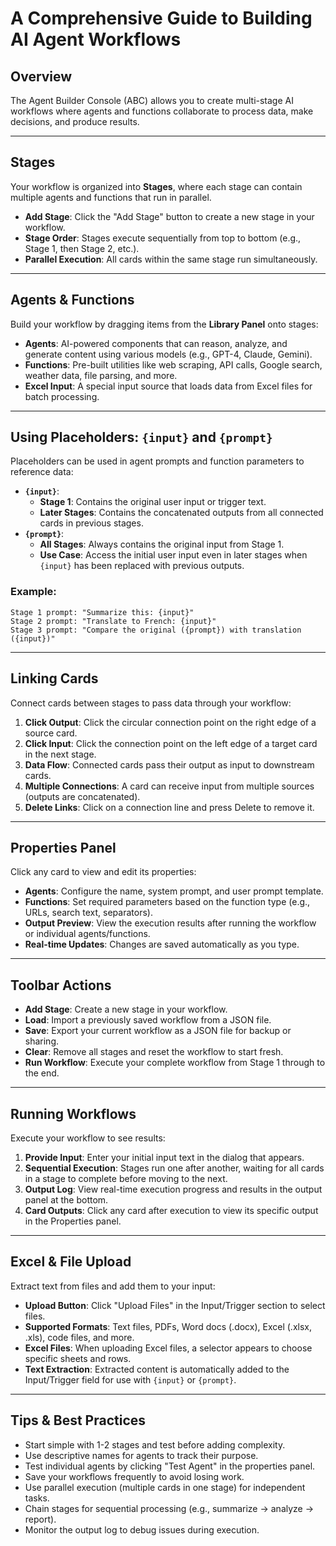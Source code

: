 # A Comprehensive Guide to Building AI Agent Workflows

## Overview
The Agent Builder Console (ABC) allows you to create multi-stage AI workflows where agents and functions collaborate to process data, make decisions, and produce results.

---

## Stages
Your workflow is organized into **Stages**, where each stage can contain multiple agents and functions that run in parallel.

- **Add Stage**: Click the "Add Stage" button to create a new stage in your workflow.
- **Stage Order**: Stages execute sequentially from top to bottom (e.g., Stage 1, then Stage 2, etc.).
- **Parallel Execution**: All cards within the same stage run simultaneously.

---

## Agents & Functions
Build your workflow by dragging items from the **Library Panel** onto stages:

- **Agents**: AI-powered components that can reason, analyze, and generate content using various models (e.g., GPT-4, Claude, Gemini).
- **Functions**: Pre-built utilities like web scraping, API calls, Google search, weather data, file parsing, and more.
- **Excel Input**: A special input source that loads data from Excel files for batch processing.

---

## Using Placeholders: `{input}` and `{prompt}`
Placeholders can be used in agent prompts and function parameters to reference data:

- **`{input}`**:
    - **Stage 1**: Contains the original user input or trigger text.
    - **Later Stages**: Contains the concatenated outputs from all connected cards in previous stages.
- **`{prompt}`**:
    - **All Stages**: Always contains the original input from Stage 1.
    - **Use Case**: Access the initial user input even in later stages when `{input}` has been replaced with previous outputs.

### Example:
```plaintext
Stage 1 prompt: "Summarize this: {input}"
Stage 2 prompt: "Translate to French: {input}"
Stage 3 prompt: "Compare the original ({prompt}) with translation ({input})"
```

---

## Linking Cards
Connect cards between stages to pass data through your workflow:

1. **Click Output**: Click the circular connection point on the right edge of a source card.
2. **Click Input**: Click the connection point on the left edge of a target card in the next stage.
3. **Data Flow**: Connected cards pass their output as input to downstream cards.
4. **Multiple Connections**: A card can receive input from multiple sources (outputs are concatenated).
5. **Delete Links**: Click on a connection line and press Delete to remove it.

---

## Properties Panel
Click any card to view and edit its properties:

- **Agents**: Configure the name, system prompt, and user prompt template.
- **Functions**: Set required parameters based on the function type (e.g., URLs, search text, separators).
- **Output Preview**: View the execution results after running the workflow or individual agents/functions.
- **Real-time Updates**: Changes are saved automatically as you type.

---

## Toolbar Actions
- **Add Stage**: Create a new stage in your workflow.
- **Load**: Import a previously saved workflow from a JSON file.
- **Save**: Export your current workflow as a JSON file for backup or sharing.
- **Clear**: Remove all stages and reset the workflow to start fresh.
- **Run Workflow**: Execute your complete workflow from Stage 1 through to the end.

---

## Running Workflows
Execute your workflow to see results:

1. **Provide Input**: Enter your initial input text in the dialog that appears.
2. **Sequential Execution**: Stages run one after another, waiting for all cards in a stage to complete before moving to the next.
3. **Output Log**: View real-time execution progress and results in the output panel at the bottom.
4. **Card Outputs**: Click any card after execution to view its specific output in the Properties panel.

---

## Excel & File Upload
Extract text from files and add them to your input:

- **Upload Button**: Click "Upload Files" in the Input/Trigger section to select files.
- **Supported Formats**: Text files, PDFs, Word docs (.docx), Excel (.xlsx, .xls), code files, and more.
- **Excel Files**: When uploading Excel files, a selector appears to choose specific sheets and rows.
- **Text Extraction**: Extracted content is automatically added to the Input/Trigger field for use with `{input}` or `{prompt}`.

---

## Tips & Best Practices
- Start simple with 1-2 stages and test before adding complexity.
- Use descriptive names for agents to track their purpose.
- Test individual agents by clicking "Test Agent" in the properties panel.
- Save your workflows frequently to avoid losing work.
- Use parallel execution (multiple cards in one stage) for independent tasks.
- Chain stages for sequential processing (e.g., summarize → analyze → report).
- Monitor the output log to debug issues during execution.